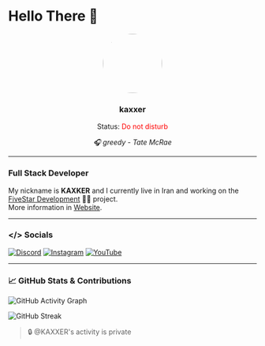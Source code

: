 # Hello There 👋

<div align="center">
  <img src="https://avatars.githubusercontent.com/u/your-id?v=4" width="120" style="border-radius: 50%;" />
  <h3>kaxxer</h3>
  <p>Status: <span style="color:red;">Do not disturb</span></p>
  <p><em>🎧 greedy - Tate McRae</em></p>
</div>

---

### Full Stack Developer

My nickname is **KAXKER** and I currently live in Iran and working on the [FiveStar Development](https://github.com/FiveStar-Dev) 👨‍💻 project.  
More information in [Website](https://your-website-link.com).

---

### </> Socials

[![Discord](https://img.shields.io/badge/Discord-5865F2?style=for-the-badge&logo=discord&logoColor=white)](https://discord.gg/yourinvite)
[![Instagram](https://img.shields.io/badge/Instagram-E4405F?style=for-the-badge&logo=instagram&logoColor=white)](https://instagram.com/yourprofile)
[![YouTube](https://img.shields.io/badge/YouTube-FF0000?style=for-the-badge&logo=youtube&logoColor=white)](https://youtube.com/yourchannel)

---

### 📈 GitHub Stats & Contributions

<!-- Activity graph -->
![GitHub Activity Graph](https://github-readme-activity-graph.vercel.app/graph?username=kaxxer&theme=github-dark&hide_border=true)

<!-- Contribution streak -->
![GitHub Streak](https://streak-stats.demolab.com?user=kaxxer&theme=github-dark&hide_border=true)

<!-- Private Contributions -->
> 🔒 @KAXXER's activity is private

